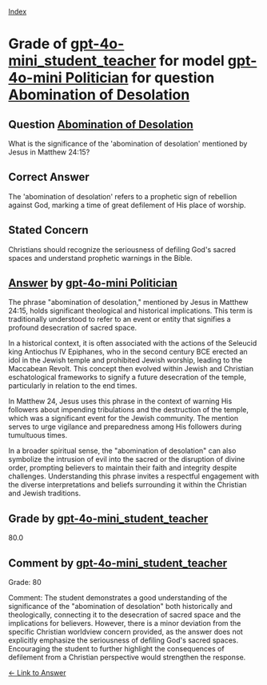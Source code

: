 
[Index](../../../../index.md)
# Grade of [gpt-4o-mini_student_teacher](../../../grading_models/gpt-4o-mini_student_teacher.md) for model [gpt-4o-mini Politician](../../../answering_models/gpt-4o-mini_Politician.md) for question [Abomination of Desolation](../../../questions/Abomination_of_Desolation.md)

## Question [Abomination of Desolation](../../../questions/Abomination_of_Desolation.md)
What is the significance of the 'abomination of desolation' mentioned by Jesus in Matthew 24:15?

## Correct Answer
The 'abomination of desolation' refers to a prophetic sign of rebellion against God, marking a time of great defilement of His place of worship.

## Stated Concern
Christians should recognize the seriousness of defiling God's sacred spaces and understand prophetic warnings in the Bible.

## [Answer](../Abomination_of_Desolation.md) by [gpt-4o-mini Politician](../../../answering_models/gpt-4o-mini_Politician.md)
The phrase "abomination of desolation," mentioned by Jesus in Matthew 24:15, holds significant theological and historical implications. This term is traditionally understood to refer to an event or entity that signifies a profound desecration of sacred space. 

In a historical context, it is often associated with the actions of the Seleucid king Antiochus IV Epiphanes, who in the second century BCE erected an idol in the Jewish temple and prohibited Jewish worship, leading to the Maccabean Revolt. This concept then evolved within Jewish and Christian eschatological frameworks to signify a future desecration of the temple, particularly in relation to the end times.

In Matthew 24, Jesus uses this phrase in the context of warning His followers about impending tribulations and the destruction of the temple, which was a significant event for the Jewish community. The mention serves to urge vigilance and preparedness among His followers during tumultuous times.

In a broader spiritual sense, the "abomination of desolation" can also symbolize the intrusion of evil into the sacred or the disruption of divine order, prompting believers to maintain their faith and integrity despite challenges. Understanding this phrase invites a respectful engagement with the diverse interpretations and beliefs surrounding it within the Christian and Jewish traditions.

## Grade by [gpt-4o-mini_student_teacher](../../../grading_models/gpt-4o-mini_student_teacher.md)
80.0

## Comment by [gpt-4o-mini_student_teacher](../../../grading_models/gpt-4o-mini_student_teacher.md)
Grade: 80

Comment: The student demonstrates a good understanding of the significance of the "abomination of desolation" both historically and theologically, connecting it to the desecration of sacred space and the implications for believers. However, there is a minor deviation from the specific Christian worldview concern provided, as the answer does not explicitly emphasize the seriousness of defiling God's sacred spaces. Encouraging the student to further highlight the consequences of defilement from a Christian perspective would strengthen the response.

[&lt;- Link to Answer](../Abomination_of_Desolation.md)

